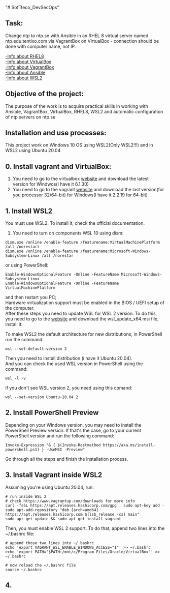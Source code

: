 "# SofTteco_DevSecOps" 
<br>
## Task: <br>
 Change ntp to ntp.se with Ansible in an RHEL 8 virtual server named ntp.edu.tentixo.com via VagrantBox on VirtualBox - connection should be done with computer name, not IP.<br>
 
 [-Info about RHEL8](https://www.linuxadictos.com/ru/rhel8.html) <br>
 [-Info about VirtualBox](https://www.virtualbox.org/)<br>
 [-Info about VagrantBox](https://www.vagrantup.com/)<br>
 [-Info about Ansible](https://www.thomaspreischl.de/ansible-wsl-windows/)<br>
 [-Info about WSL2](https://winitpro.ru/index.php/2020/07/13/zapusk-linux-v-windows-wsl-2/)<br>
 
 ## Objective of the project: <br>
 The purpose of the work is to acquire practical skills in working with Ansible, VagrantBox, VirtualBox, RHEL8, WSL2 and automatic configuration of ntp servers on ntp.se  <br>
 
 ## Installation and use processes:
 This project work on Windows 10 OS using WSL2(Only WSL2!!!) and in WSL2 using Ubuntu 20.04 <br>
 
 ## 0. Install vagrant and VirtualBox:
 1. You need to go to the virtualbox [website](https://www.virtualbox.org/wiki/Downloads) and download the latest version for Windwos(I have it 6.1.30)<br>
 2. You need to go to the vagrant [website](https://www.vagrantup.com/downloads) and download the last version(for you processor 32/64-bit) for Windows(I have it 2.2.19 for 64-bit)

 ## 1. Install WSL2
   You must use WSL2. To install it, check the official documentation.<br>
   1. You need to turn on components WSL 10 using dism: <br>
   ```
   dism.exe /online /enable-feature /featurename:VirtualMachinePlatform /all /norestart
   dism.exe /online /enable-feature /featurename:Microsoft-Windows-Subsystem-Linux /all /norestar
   ```
   or using PowerShell: <br>
   ```
   Enable-WindowsOptionalFeature -Online -FeatureName Microsoft-Windows-Subsystem-Linux
   Enable-WindowsOptionalFeature -Online -FeatureName VirtualMachinePlatform
   ```
   and then restart you PC;<br>
   Hardware virtualization support must be enabled in the BIOS / UEFI setup of the computer. <br>
   After these steps you need to update WSL for WSL 2 version. To do this, you need to go to the [website](https://docs.microsoft.com/ru-ru/windows/wsl/wsl2-kernel) and download    the wsl_update_x64.msi file, install it. <br>
 
   To make WSL2 the default architecture for new distributions, in PowerShell run the command:<br>
   ```
   wsl --set-default-version 2
   ```
   Then you need to install distribution (i have it Ubuntu 20.04).<br>
   And you can check the used WSL version in PowerShell using the command:<br>
   ```
   wsl -l -v
   ```
   if you don't see WSL version 2, you need using this comand:<br>
   ```
   wsl --set-version Ubuntu-20.04 2
   ```
   
## 2. Install PowerShell Preview
   Depending on your Windows version, you may need to install the PowerShell Preview version. If that's the case, go to your current PowerShell version and run the following     command:<br>
   ```
   Invoke-Expression "& { $(Invoke-Restmethod https://aka.ms/install-powershell.ps1) } -UseMSI -Preview"
   ```
   Go through all the steps and finish the installation process. <br>
   
## 3. Install Vagrant inside WSL2
   Assuming you're using Ubuntu 20.04, run:
   ```
   # run inside WSL 2
   # check https://www.vagrantup.com/downloads for more info
   curl -fsSL https://apt.releases.hashicorp.com/gpg | sudo apt-key add -
   sudo apt-add-repository "deb [arch=amd64] https://apt.releases.hashicorp.com $(lsb_release -cs) main"
   sudo apt-get update && sudo apt-get install vagrant
   ```
   Then, you must enable WSL 2 support. To do that, append two lines into the ~/.bashrc file: <br>
   ```
   # append those two lines into ~/.bashrc
   echo 'export VAGRANT_WSL_ENABLE_WINDOWS_ACCESS="1"' >> ~/.bashrc
   echo 'export PATH="$PATH:/mnt/c/Program Files/Oracle/VirtualBox"' >> ~/.bashrc

   # now reload the ~/.bashrc file
   source ~/.bashrc
   ```
   
## 4.
   
   
 
 

